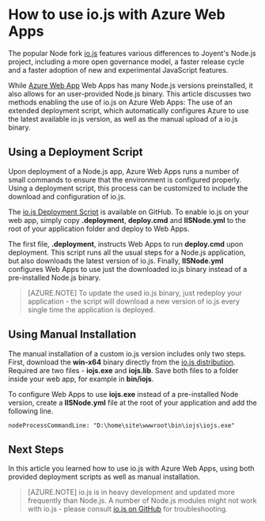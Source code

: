 <properties 
	pageTitle="How to use io.js with Azure Web Apps" 
	description="Learn how to use a web app in Azure with io.js." 
	services="app-service\web" 
	documentationCenter="nodejs" 
	authors="rmcmurray" 
	manager="wpickett" 
	editor=""/>

<tags
	ms.service="app-service-web"
	ms.date="06/24/2016"
	wacn.date=""/>

# How to use io.js with Azure Web Apps

The popular Node fork [io.js] features various differences to Joyent's Node.js project, including a more open governance model, a faster release cycle and a faster adoption of new and experimental JavaScript features.

While [Azure Web App](/documentation/services/web-sites/) Web Apps has many Node.js versions preinstalled, it also allows for an user-provided Node.js binary. This article discusses two methods enabling the use of io.js on Azure Web Apps: The use of an extended deployment script, which automatically configures Azure to use the latest available io.js version, as well as the manual upload of a io.js binary. 

<a id="deploymentscript"></a>
## Using a Deployment Script

Upon deployment of a Node.js app, Azure Web Apps runs a number of small commands to ensure that the environment is configured properly. Using a deployment script, this process can be customized to include the download and configuration of io.js.

The [io.js Deployment Script](https://github.com/felixrieseberg/iojs-azure) is available on GitHub. To enable io.js on your web app, simply copy **.deployment**, **deploy.cmd** and **IISNode.yml** to the root of your application folder and deploy to Web Apps.  

The first file, **.deployment**, instructs Web Apps to run **deploy.cmd** upon deployment. This script runs all the usual steps for a Node.js application, but also downloads the latest version of io.js. Finally, **IISNode.yml** configures Web Apps to use just the downloaded io.js binary instead of a pre-installed Node.js binary.

> [AZURE.NOTE] To update the used io.js binary, just redeploy your application - the script will download a new version of io.js every single time the application is deployed.

<a id="manualinstallation"></a>
## Using Manual Installation

The manual installation of a custom io.js version includes only two steps. First, download the **win-x64** binary directly from the [io.js distribution]. Required are two files - **iojs.exe** and **iojs.lib**. Save both files to a folder inside your web app, for example in **bin/iojs**.

To configure Web Apps to use **iojs.exe** instead of a pre-installed Node version, create a **IISNode.yml** file at the root of your application and add the following line.

    nodeProcessCommandLine: "D:\home\site\wwwroot\bin\iojs\iojs.exe"

<a id="nextsteps"></a>
## Next Steps

In this article you learned how to use io.js with Azure Web Apps, using both provided deployment scripts as well as manual installation. 

> [AZURE.NOTE] io.js is in heavy development and updated more frequently than Node.js. A number of Node.js modules might not work with io.js - please consult [io.js on GitHub] for troubleshooting.

[io.js]: https://iojs.org
[io.js distribution]: https://iojs.org/dist/
[io.js on GitHub]: https://github.com/iojs/io.js
[io.js Deployment Script]: https://github.com/felixrieseberg/iojs-azure
